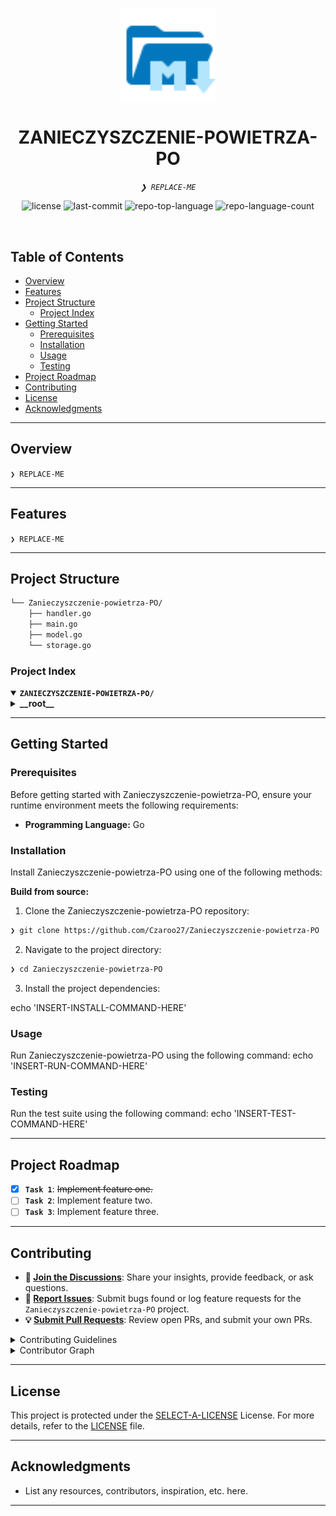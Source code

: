 <p align="center">
    <img src="https://raw.githubusercontent.com/PKief/vscode-material-icon-theme/ec559a9f6bfd399b82bb44393651661b08aaf7ba/icons/folder-markdown-open.svg" align="center" width="30%">
</p>
<p align="center"><h1 align="center">ZANIECZYSZCZENIE-POWIETRZA-PO</h1></p>
<p align="center">
	<em><code>❯ REPLACE-ME</code></em>
</p>
<p align="center">
	<img src="https://img.shields.io/github/license/Czaroo27/Zanieczyszczenie-powietrza-PO?style=default&logo=opensourceinitiative&logoColor=white&color=0080ff" alt="license">
	<img src="https://img.shields.io/github/last-commit/Czaroo27/Zanieczyszczenie-powietrza-PO?style=default&logo=git&logoColor=white&color=0080ff" alt="last-commit">
	<img src="https://img.shields.io/github/languages/top/Czaroo27/Zanieczyszczenie-powietrza-PO?style=default&color=0080ff" alt="repo-top-language">
	<img src="https://img.shields.io/github/languages/count/Czaroo27/Zanieczyszczenie-powietrza-PO?style=default&color=0080ff" alt="repo-language-count">
</p>
<p align="center"><!-- default option, no dependency badges. -->
</p>
<p align="center">
	<!-- default option, no dependency badges. -->
</p>
<br>

##  Table of Contents

- [ Overview](#-overview)
- [ Features](#-features)
- [ Project Structure](#-project-structure)
  - [ Project Index](#-project-index)
- [ Getting Started](#-getting-started)
  - [ Prerequisites](#-prerequisites)
  - [ Installation](#-installation)
  - [ Usage](#-usage)
  - [ Testing](#-testing)
- [ Project Roadmap](#-project-roadmap)
- [ Contributing](#-contributing)
- [ License](#-license)
- [ Acknowledgments](#-acknowledgments)

---

##  Overview

<code>❯ REPLACE-ME</code>

---

##  Features

<code>❯ REPLACE-ME</code>

---

##  Project Structure

```sh
└── Zanieczyszczenie-powietrza-PO/
    ├── handler.go
    ├── main.go
    ├── model.go
    └── storage.go
```


###  Project Index
<details open>
	<summary><b><code>ZANIECZYSZCZENIE-POWIETRZA-PO/</code></b></summary>
	<details> <!-- __root__ Submodule -->
		<summary><b>__root__</b></summary>
		<blockquote>
			<table>
			<tr>
				<td><b><a href='https://github.com/Czaroo27/Zanieczyszczenie-powietrza-PO/blob/master/main.go'>main.go</a></b></td>
				<td><code>❯ REPLACE-ME</code></td>
			</tr>
			<tr>
				<td><b><a href='https://github.com/Czaroo27/Zanieczyszczenie-powietrza-PO/blob/master/handler.go'>handler.go</a></b></td>
				<td><code>❯ REPLACE-ME</code></td>
			</tr>
			<tr>
				<td><b><a href='https://github.com/Czaroo27/Zanieczyszczenie-powietrza-PO/blob/master/storage.go'>storage.go</a></b></td>
				<td><code>❯ REPLACE-ME</code></td>
			</tr>
			<tr>
				<td><b><a href='https://github.com/Czaroo27/Zanieczyszczenie-powietrza-PO/blob/master/model.go'>model.go</a></b></td>
				<td><code>❯ REPLACE-ME</code></td>
			</tr>
			</table>
		</blockquote>
	</details>
</details>

---
##  Getting Started

###  Prerequisites

Before getting started with Zanieczyszczenie-powietrza-PO, ensure your runtime environment meets the following requirements:

- **Programming Language:** Go


###  Installation

Install Zanieczyszczenie-powietrza-PO using one of the following methods:

**Build from source:**

1. Clone the Zanieczyszczenie-powietrza-PO repository:
```sh
❯ git clone https://github.com/Czaroo27/Zanieczyszczenie-powietrza-PO
```

2. Navigate to the project directory:
```sh
❯ cd Zanieczyszczenie-powietrza-PO
```

3. Install the project dependencies:

echo 'INSERT-INSTALL-COMMAND-HERE'



###  Usage
Run Zanieczyszczenie-powietrza-PO using the following command:
echo 'INSERT-RUN-COMMAND-HERE'

###  Testing
Run the test suite using the following command:
echo 'INSERT-TEST-COMMAND-HERE'

---
##  Project Roadmap

- [X] **`Task 1`**: <strike>Implement feature one.</strike>
- [ ] **`Task 2`**: Implement feature two.
- [ ] **`Task 3`**: Implement feature three.

---

##  Contributing

- **💬 [Join the Discussions](https://github.com/Czaroo27/Zanieczyszczenie-powietrza-PO/discussions)**: Share your insights, provide feedback, or ask questions.
- **🐛 [Report Issues](https://github.com/Czaroo27/Zanieczyszczenie-powietrza-PO/issues)**: Submit bugs found or log feature requests for the `Zanieczyszczenie-powietrza-PO` project.
- **💡 [Submit Pull Requests](https://github.com/Czaroo27/Zanieczyszczenie-powietrza-PO/blob/main/CONTRIBUTING.md)**: Review open PRs, and submit your own PRs.

<details closed>
<summary>Contributing Guidelines</summary>

1. **Fork the Repository**: Start by forking the project repository to your github account.
2. **Clone Locally**: Clone the forked repository to your local machine using a git client.
   ```sh
   git clone https://github.com/Czaroo27/Zanieczyszczenie-powietrza-PO
   ```
3. **Create a New Branch**: Always work on a new branch, giving it a descriptive name.
   ```sh
   git checkout -b new-feature-x
   ```
4. **Make Your Changes**: Develop and test your changes locally.
5. **Commit Your Changes**: Commit with a clear message describing your updates.
   ```sh
   git commit -m 'Implemented new feature x.'
   ```
6. **Push to github**: Push the changes to your forked repository.
   ```sh
   git push origin new-feature-x
   ```
7. **Submit a Pull Request**: Create a PR against the original project repository. Clearly describe the changes and their motivations.
8. **Review**: Once your PR is reviewed and approved, it will be merged into the main branch. Congratulations on your contribution!
</details>

<details closed>
<summary>Contributor Graph</summary>
<br>
<p align="left">
   <a href="https://github.com{/Czaroo27/Zanieczyszczenie-powietrza-PO/}graphs/contributors">
      <img src="https://contrib.rocks/image?repo=Czaroo27/Zanieczyszczenie-powietrza-PO">
   </a>
</p>
</details>

---

##  License

This project is protected under the [SELECT-A-LICENSE](https://choosealicense.com/licenses) License. For more details, refer to the [LICENSE](https://choosealicense.com/licenses/) file.

---

##  Acknowledgments

- List any resources, contributors, inspiration, etc. here.

---
